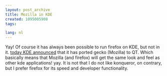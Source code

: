 ```yaml
---
layout: post_archive
title: Mozilla in KDE
created: 1095005908
tags:

lang: nl
---
```

Yay! Of course it has always been possible to run firefox on KDE, but not in it. [today KDE announced](http://dot.kde.org/1094924433/) that it has ported gecko (Mozilla) to QT. Which basically means that Mozilla (and firefox) will get the same look and feel as other kde applications! yay. It is not that I do not like konqueror, on contrary, but I prefer firefox for its speed and developer functionality.
